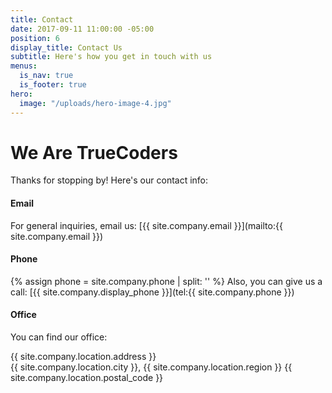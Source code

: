 ```yaml
---
title: Contact
date: 2017-09-11 11:00:00 -05:00
position: 6
display_title: Contact Us
subtitle: Here's how you get in touch with us
menus:
  is_nav: true
  is_footer: true
hero:
  image: "/uploads/hero-image-4.jpg"
---
```


# We Are TrueCoders

Thanks for stopping by! Here's our contact info:

#### Email

For general inquiries, email us: [{{ site.company.email }}](mailto:{{ site.company.email }})

#### Phone

{% assign phone = site.company.phone | split: '' %}
Also, you can give us a call: [{{ site.company.display_phone }}](tel:{{ site.company.phone }})

#### Office

You can find our office:

{{ site.company.location.address }}<br/>
{{ site.company.location.city }}, {{ site.company.location.region }} {{ site.company.location.postal_code }}
